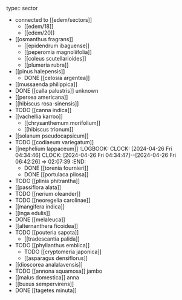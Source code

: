 type:: sector

- connected to [[edem/sectors]]
	- [[edem/18]]
	- [[edem/20]]
- [[osmanthus fragrans]]
	- [[epidendrum ibaguense]]
	- [[peperomia magnoliifolia]]
	- [[coleus scutellarioides]]
	- [[plumeria rubra]]
- [[pinus halepensis]]
	- DONE [[celosia argentea]]
- [[mussaenda philippica]]
- DONE [[calla palustris]] unknown
- [[persea americana]]
- [[hibiscus rosa-sinensis]]
- TODO [[canna indica]]
- [[vachellia karroo]]
	- [[chrysanthemum morifolium]]
	- [[hibiscus trionum]]
- [[solanum pseudocapsicum]]
- TODO [[codiaeum variegatum]]
- [[nephelium lappaceum]]
  :LOGBOOK:
  CLOCK: [2024-04-26 Fri 04:34:46]
  CLOCK: [2024-04-26 Fri 04:34:47]--[2024-04-26 Fri 06:42:26] =>  02:07:39
  :END:
	- DONE [[torenia fournieri]]
	- DONE [[portulaca pilosa]]
- TODO [[plinia phitrantha]]
- [[passiflora alata]]
- TODO [[nerium oleander]]
- TODO [[neoregelia carolinae]]
- [[mangifera indica]]
- [[inga edulis]]
- DONE [[melaleuca]]
- [[alternanthera ficoidea]]
- TODO [[pouteria sapota]]
	- [[tradescantia palida]]
- TODO [[phyllanthus emblica]]
	- TODO [[cryptomeria japonica]]
	- [[asparagus densiflorus]]
- [[dioscorea analalavensis]]
- TODO [[annona squamosa]] jambo
- [[malus domestica]] anna
- [[buxus sempervirens]]
- DONE [[tagetes minuta]]